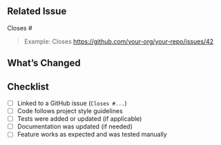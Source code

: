 ## Related Issue

<!-- REQUIRED: Link the issue this pull request resolves -->
Closes #

> Example: Closes https://github.com/your-org/your-repo/issues/42

## What’s Changed

<!-- Briefly describe what this pull request does -->

## Checklist

- [ ] Linked to a GitHub issue (`Closes #...`)
- [ ] Code follows project style guidelines
- [ ] Tests were added or updated (if applicable)
- [ ] Documentation was updated (if needed)
- [ ] Feature works as expected and was tested manually
